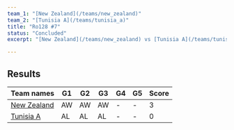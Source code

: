 ```yaml
---
team_1: "[New Zealand](/teams/new_zealand)"
team_2: "[Tunisia A](/teams/tunisia_a)"
title: "Ro128 #7"
status: "Concluded"
excerpt: "[New Zealand](/teams/new_zealand) vs [Tunisia A](/teams/tunisia_a)"

---
```

## Results

| Team names | G1 | G2 | G3 | G4 | G5 | Score |
| -- | -- | -- | -- | -- | -- | -- |
| [New Zealand](/teams/new_zealand) | AW | AW | AW | - | - | 3 |
| [Tunisia A](/teams/tunisia_a) | AL | AL | AL | - | - | 0 |
